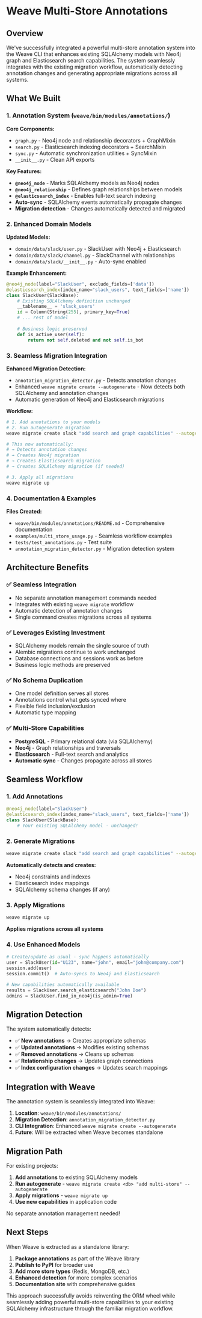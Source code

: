 # Weave Multi-Store Annotations

## Overview

We've successfully integrated a powerful multi-store annotation system into the Weave CLI that enhances existing SQLAlchemy models with Neo4j graph and Elasticsearch search capabilities. The system seamlessly integrates with the existing migration workflow, automatically detecting annotation changes and generating appropriate migrations across all systems.

## What We Built

### 1. Annotation System (`weave/bin/modules/annotations/`)

**Core Components:**
- `graph.py` - Neo4j node and relationship decorators + GraphMixin
- `search.py` - Elasticsearch indexing decorators + SearchMixin  
- `sync.py` - Automatic synchronization utilities + SyncMixin
- `__init__.py` - Clean API exports

**Key Features:**
- **`@neo4j_node`** - Marks SQLAlchemy models as Neo4j nodes
- **`@neo4j_relationship`** - Defines graph relationships between models
- **`@elasticsearch_index`** - Enables full-text search indexing
- **Auto-sync** - SQLAlchemy events automatically propagate changes
- **Migration detection** - Changes automatically detected and migrated

### 2. Enhanced Domain Models

**Updated Models:**
- `domain/data/slack/user.py` - SlackUser with Neo4j + Elasticsearch
- `domain/data/slack/channel.py` - SlackChannel with relationships
- `domain/data/slack/__init__.py` - Auto-sync enabled

**Example Enhancement:**
```python
@neo4j_node(label="SlackUser", exclude_fields=['data'])
@elasticsearch_index(index_name="slack_users", text_fields=['name'])
class SlackUser(SlackBase):
    # Existing SQLAlchemy definition unchanged
    __tablename__ = 'slack_users'
    id = Column(String(255), primary_key=True)
    # ... rest of model
    
    # Business logic preserved
    def is_active_user(self):
        return not self.deleted and not self.is_bot
```

### 3. Seamless Migration Integration

**Enhanced Migration Detection:**
- `annotation_migration_detector.py` - Detects annotation changes
- Enhanced `weave migrate create --autogenerate` - Now detects both SQLAlchemy and annotation changes
- Automatic generation of Neo4j and Elasticsearch migrations

**Workflow:**
```bash
# 1. Add annotations to your models
# 2. Run autogenerate migration
weave migrate create slack "add search and graph capabilities" --autogenerate

# This now automatically:
# → Detects annotation changes
# → Creates Neo4j migration
# → Creates Elasticsearch migration  
# → Creates SQLAlchemy migration (if needed)

# 3. Apply all migrations
weave migrate up
```

### 4. Documentation & Examples

**Files Created:**
- `weave/bin/modules/annotations/README.md` - Comprehensive documentation
- `examples/multi_store_usage.py` - Seamless workflow examples
- `tests/test_annotations.py` - Test suite
- `annotation_migration_detector.py` - Migration detection system

## Architecture Benefits

### ✅ **Seamless Integration**
- No separate annotation management commands needed
- Integrates with existing `weave migrate` workflow
- Automatic detection of annotation changes
- Single command creates migrations across all systems

### ✅ **Leverages Existing Investment**
- SQLAlchemy models remain the single source of truth
- Alembic migrations continue to work unchanged
- Database connections and sessions work as before
- Business logic methods are preserved

### ✅ **No Schema Duplication**
- One model definition serves all stores
- Annotations control what gets synced where
- Flexible field inclusion/exclusion
- Automatic type mapping

### ✅ **Multi-Store Capabilities**
- **PostgreSQL** - Primary relational data (via SQLAlchemy)
- **Neo4j** - Graph relationships and traversals
- **Elasticsearch** - Full-text search and analytics
- **Automatic sync** - Changes propagate across all stores

## Seamless Workflow

### 1. Add Annotations
```python
@neo4j_node(label="SlackUser")
@elasticsearch_index(index_name="slack_users", text_fields=['name'])
class SlackUser(SlackBase):
    # Your existing SQLAlchemy model - unchanged!
```

### 2. Generate Migrations
```bash
weave migrate create slack "add search and graph capabilities" --autogenerate
```
**Automatically detects and creates:**
- Neo4j constraints and indexes
- Elasticsearch index mappings
- SQLAlchemy schema changes (if any)

### 3. Apply Migrations
```bash
weave migrate up
```
**Applies migrations across all systems**

### 4. Use Enhanced Models
```python
# Create/update as usual - sync happens automatically
user = SlackUser(id="U123", name="john", email="john@company.com")
session.add(user)
session.commit()  # Auto-syncs to Neo4j and Elasticsearch

# New capabilities automatically available
results = SlackUser.search_elasticsearch("John Doe")
admins = SlackUser.find_in_neo4j(is_admin=True)
```

## Migration Detection

The system automatically detects:
- ✅ **New annotations** → Creates appropriate schemas
- ✅ **Updated annotations** → Modifies existing schemas  
- ✅ **Removed annotations** → Cleans up schemas
- ✅ **Relationship changes** → Updates graph connections
- ✅ **Index configuration changes** → Updates search mappings

## Integration with Weave

The annotation system is seamlessly integrated into Weave:

1. **Location**: `weave/bin/modules/annotations/`
2. **Migration Detection**: `annotation_migration_detector.py`
3. **CLI Integration**: Enhanced `weave migrate create --autogenerate`
4. **Future**: Will be extracted when Weave becomes standalone

## Migration Path

For existing projects:

1. **Add annotations** to existing SQLAlchemy models
2. **Run autogenerate** - `weave migrate create <db> "add multi-store" --autogenerate`
3. **Apply migrations** - `weave migrate up`
4. **Use new capabilities** in application code

No separate annotation management needed!

## Next Steps

When Weave is extracted as a standalone library:

1. **Package annotations** as part of the Weave library
2. **Publish to PyPI** for broader use
3. **Add more store types** (Redis, MongoDB, etc.)
4. **Enhanced detection** for more complex scenarios
5. **Documentation site** with comprehensive guides

This approach successfully avoids reinventing the ORM wheel while seamlessly adding powerful multi-store capabilities to your existing SQLAlchemy infrastructure through the familiar migration workflow. 